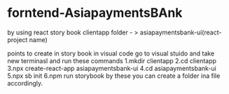 # forntend-AsiapaymentsBAnk
by using react story book
clientapp folder  - > asiapaymentsbank-ui(react-project name)

points to create in story book in visual code
go to visual stuido and take new terminasl and run these commands
1.mkdir clientapp
2.cd clientapp
3.npx create-react-app asiapaymentsbank-ui
4.cd asiapaymentsbank-ui
5.npx sb init
6.npm run storybook
 by these you can create a folder ina file accordingly.
